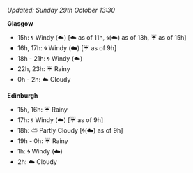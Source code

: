 *Updated: Sunday 29th October 13:30*

**Glasgow**

* 15h: :cyclone: Windy (:cloud:) [:cloud: as of 11h, :cyclone:(:cloud:) as of 13h, :umbrella: as of 15h]
* 16h, 17h: :cyclone: Windy (:cloud:) [:umbrella: as of 9h]
* 18h - 21h: :cyclone: Windy (:cloud:)
* 22h, 23h: :umbrella: Rainy
* 0h - 2h: :cloud: Cloudy

**Edinburgh**

* 15h, 16h: :umbrella: Rainy
* 17h: :cyclone: Windy (:cloud:) [:umbrella: as of 9h]
* 18h: :partly_sunny: Partly Cloudy [:cyclone:(:cloud:) as of 9h]
* 19h - 0h: :umbrella: Rainy
* 1h: :cyclone: Windy (:cloud:)
* 2h: :cloud: Cloudy
